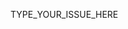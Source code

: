 <!--
Please do not submit feature requests here on GitHub.

We use GitHub issues as a place to track bugs and other development related issues.
The [Bitwarden Community Forums][1] has a section for submitting, voting for, and
discussing product feature requests.

[1]: https://community.bitwarden.com
-->

TYPE_YOUR_ISSUE_HERE
